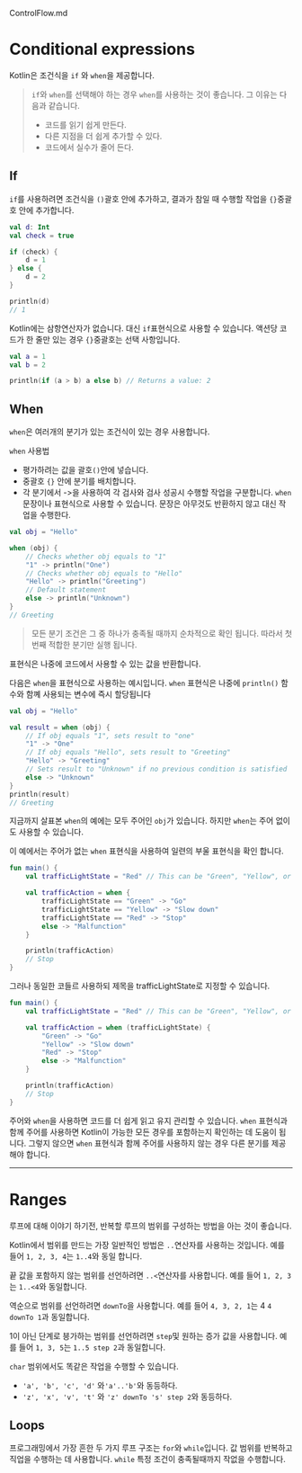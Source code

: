 ControlFlow.md

# Conditional expressions

Kotlin은 조건식을 `if` 와 `when`을 제공합니다.
> `if`와 `when`를 선택해야 하는 경우 `when`를 사용하는 것이 좋습니다. 그 이유는 다음과 같습니다.
> - 코드를 읽기 쉽게 만든다.
> - 다른 지점을 더 쉽게 추가할 수 있다.
> - 코드에서 실수가 줄어 든다.

## If

`if`를 사용하려면 조건식을 `()`괄호 안에 추가하고, 결과가 참일 때 수행할 작업을 `{}`중괄호 안에 추가합니다.
```kotlin
val d: Int
val check = true

if (check) {
    d = 1
} else {
    d = 2
}

println(d)
// 1
```
Kotlin에는 삼항연산자가 없습니다. 대신 `if`표현식으로 사용할 수 있습니다. 액션당 코드가 한 줄만 있는 경우 `{}`중괄호는 선택 사항입니다.
```kotlin
val a = 1
val b = 2

println(if (a > b) a else b) // Returns a value: 2
```

## When

`when`은 여러개의 분기가 있는 조건식이 있는 경우 사용합니다.

`when` 사용법
- 평가하려는 값을 괄호`()`안에 넣습니다.
- 중괄호 `{}` 안에 분기를 배치합니다.
- 각 분기에서 ->을 사용하여 각 검사와 검사 성공시 수행할 작업을 구분합니다.
`when`문장이나 표현식으로 사용할 수 있습니다. 문장은 아무것도 반환하지 않고 대신 작업을 수행한다.

```kotlin
val obj = "Hello"

when (obj) {
    // Checks whether obj equals to "1"
    "1" -> println("One")
    // Checks whether obj equals to "Hello"
    "Hello" -> println("Greeting")
    // Default statement
    else -> println("Unknown")     
}
// Greeting
```
> 모든 분기 조건은 그 중 하나가 충족될 때까지 순차적으로 확인 됩니다. 따라서 첫 번째 적합한 분기만 실행 됩니다.

표현식은 나중에 코드에서 사용할 수 있는 값을 반환합니다.

다음은 `when`을 표현식으로 사용하는 예시입니다.
`when` 표현식은 나중에 `println()` 함수와 함꼐 사용되는 변수에 즉시 할당됩니다

```kotlin
val obj = "Hello"    

val result = when (obj) {
    // If obj equals "1", sets result to "one"
    "1" -> "One"
    // If obj equals "Hello", sets result to "Greeting"
    "Hello" -> "Greeting"
    // Sets result to "Unknown" if no previous condition is satisfied
    else -> "Unknown"
}
println(result)
// Greeting
```

지금까지 살표본 `when`의 예에는 모두 주어인 `obj`가 있습니다. 하지만 `when`는 주어 없이도 사용할 수 있습니다.

이 예에서는 주어가 없는 `when` 표현식을 사용하여 일련의 부울 표현식을 확인 합니다.

```kotlin
fun main() {
    val trafficLightState = "Red" // This can be "Green", "Yellow", or "Red"

    val trafficAction = when {
        trafficLightState == "Green" -> "Go"
        trafficLightState == "Yellow" -> "Slow down"
        trafficLightState == "Red" -> "Stop"
        else -> "Malfunction"
    }

    println(trafficAction)
    // Stop
}
```
그러나 동일한 코들르 사용하되 제목을 trafficLightState로 지정할 수 있습니다.
```kotlin
fun main() {
    val trafficLightState = "Red" // This can be "Green", "Yellow", or "Red"

    val trafficAction = when (trafficLightState) {
        "Green" -> "Go"
        "Yellow" -> "Slow down"
        "Red" -> "Stop"
        else -> "Malfunction"
    }

    println(trafficAction)  
    // Stop
}
```
주어와 `when`을 사용하면 코드를 더 쉽게 읽고 유지 관리할 수 있습니다.
`when` 표현식과 함께 주어를 사용하면 Kotlin이 가능한 모든 경우를 포함하는지 확인하는 데 도움이 됩니다. 
그렇지 않으면 `when` 표현식과 함께 주어를 사용하지 않는 경우 다른 분기를 제공해야 합니다.

-----

# Ranges

루프에 대해 이야기 하기전, 반복할 루프의 범위를 구성하는 방법을 아는 것이 좋습니다.

Kotlin에서 범위를 만드는 가장 일반적인 방법은 `..`연산자를 사용하는 것입니다. 예를 들어 `1, 2, 3, 4`는 `1..4`와 동일 합니다.

끝 값을 포함하지 않는 범위를 선언하려면 `..<`연산자를 사용합니다. 예를 들어 `1, 2, 3`는 `1..<4`와 동일합니다.

역순으로 범위를 선언하려면 `downTo`을 사용합니다. 예를 들어 `4, 3, 2, 1`는 4 `4 downTo 1`과 동일합니다.

1이 아닌 단계로 븡가하는 범위를 선언하려면 `step`및 원하는 증가 값을 사용합니다. 예를 들어 `1, 3, 5`는 `1..5 step 2`과 동일합니다.

`char` 범위에서도 똑같은 작업을 수행할 수 있습니다.

- `'a', 'b', 'c', 'd'` 와`'a'..'b'`와 동등하다.
- `'z', 'x', 'v', 't'` 와 `'z' downTo 's' step 2`와 동등하다.

## Loops

프로그래밍에서 가장 흔한 두 가지 루프 구조는 `for`와 `while`입니다.
값 범위를 반복하고 직업을 수행하는 데 사용합니다.
`while` 특정 조건이 충족될때까지 작없을 수행합니다.





